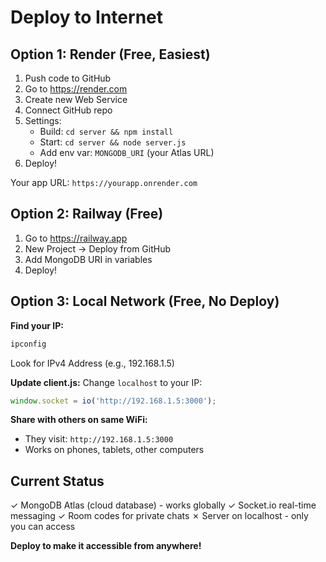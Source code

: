 # Deploy to Internet

## Option 1: Render (Free, Easiest)

1. Push code to GitHub
2. Go to https://render.com
3. Create new Web Service
4. Connect GitHub repo
5. Settings:
   - Build: `cd server && npm install`
   - Start: `cd server && node server.js`
   - Add env var: `MONGODB_URI` (your Atlas URL)
6. Deploy!

Your app URL: `https://yourapp.onrender.com`

## Option 2: Railway (Free)

1. Go to https://railway.app
2. New Project → Deploy from GitHub
3. Add MongoDB URI in variables
4. Deploy!

## Option 3: Local Network (Free, No Deploy)

**Find your IP:**
```bash
ipconfig
```
Look for IPv4 Address (e.g., 192.168.1.5)

**Update client.js:**
Change `localhost` to your IP:
```js
window.socket = io('http://192.168.1.5:3000');
```

**Share with others on same WiFi:**
- They visit: `http://192.168.1.5:3000`
- Works on phones, tablets, other computers

## Current Status

✓ MongoDB Atlas (cloud database) - works globally
✓ Socket.io real-time messaging
✓ Room codes for private chats
✗ Server on localhost - only you can access

**Deploy to make it accessible from anywhere!**
